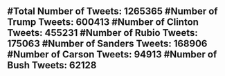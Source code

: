 #Total Number of Tweets: 1265365 
#Number of Trump Tweets: 600413
#Number of Clinton Tweets: 455231
#Number of Rubio Tweets: 175063
#Number of Sanders Tweets: 168906
#Number of Carson Tweets: 94913
#Number of Bush Tweets: 62128
---
